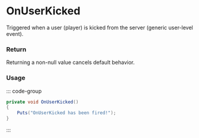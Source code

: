 # OnUserKicked
<Badge type="info" text="Player"/><Badge type="danger" text="Carbon Compatible"/><Badge type="warning" text="Oxide Compatible"/>
Triggered when a user (player) is kicked from the server (generic user-level event).

### Return
Returning a non-null value cancels default behavior.

### Usage
::: code-group
```csharp [Example]
private void OnUserKicked()
{
	Puts("OnUserKicked has been fired!");
}
```
:::

